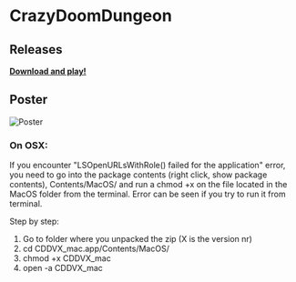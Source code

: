 # CrazyDoomDungeon

## Releases
[**Download and play!**](http://kodu.ut.ee/~marko93/DoomDungeon/)

## Poster
![Poster](/Posters/CDDposter.jpg)

### On OSX:
If you encounter "LSOpenURLsWithRole() failed for the application" error, you need to go into the package contents (right click, show package contents), Contents/MacOS/ and run a chmod +x on the file located in the MacOS folder from the terminal. Error can be seen if you try to run it from terminal.

Step by step:
1) Go to folder where you unpacked the zip (X is the version nr)
1) cd CDDVX_mac.app/Contents/MacOS/
1) chmod +x CDDVX_mac
1) open -a CDDVX_mac

